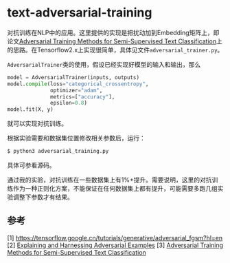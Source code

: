 # text-adversarial-training

对抗训练在NLP中的应用。这里提供的实现是把扰动加到Embedding矩阵上，即论文[Adversarial Training Methods for Semi-Supervised Text Classification](https://arxiv.org/abs/1605.07725)上的思路。在Tensorflow2.x上实现很简单，具体见文件`adversarial_trainer.py`。

`AdversarialTrainer`类的使用，假设已经实现好模型的输入和输出，那么

```python
model = AdversarialTrainer(inputs, outputs)
model.compile(loss="categorical_crossentropy",
              optimizer="adam",
              metrics=["accuracy"],
              epsilon=0.8)
model.fit(X, y)
```

就可以实现对抗训练。


根据实验需要和数据集位置修改相关参数后，运行：

```bash
$ python3 adversarial_training.py
```

具体可参看源码。


通过我的实验，对抗训练在一些数据集上有1%+提升。需要说明，这里的对抗训练作为一种正则化方案，不能保证在任何数据集上都有提升，可能需要多跑几组实验调整下参数才有结果。


## 参考

[1] https://tensorflow.google.cn/tutorials/generative/adversarial_fgsm?hl=en
[2] [Explaining and Harnessing Adversarial Examples](https://arxiv.org/abs/1412.6572)
[3] [Adversarial Training Methods for Semi-Supervised Text Classification](https://arxiv.org/abs/1605.07725)
